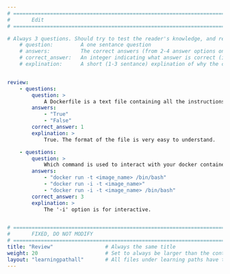 ```yaml
---
# ================================================================================
#       Edit
# ================================================================================

# Always 3 questions. Should try to test the reader's knowledge, and reinforce the key points you want them to remember.
    # question:         A one sentance question
    # answers:          The correct answers (from 2-4 answer options only). Should be surrounded by quotes.
    # correct_answer:   An integer indicating what answer is correct (index starts from 0)
    # explination:      A short (1-3 sentance) explination of why the correct answer is correct. Can add aditional context if desired


review:
    - questions:
        question: >
            A Dockerfile is a text file containing all the instructions to build your docker image.
        answers:
            - "True"
            - "False"
        correct_answer: 1                    
        explination: >
            True. The format of the file is very easy to understand.

    - questions:
        question: >
            Which command is used to interact with your docker container
        answers:
            - "docker run -t <image_name> /bin/bash"
            - "docker run -i -t <image_name>"
            - "docker run -i -t <image_name> /bin/bash"
        correct_answer: 3
        explination: >
            The '-i' option is for interactive.


# ================================================================================
#       FIXED, DO NOT MODIFY
# ================================================================================
title: "Review"                 # Always the same title
weight: 20                      # Set to always be larger than the content in this path
layout: "learningpathall"       # All files under learning paths have this same wrapper
---
```


